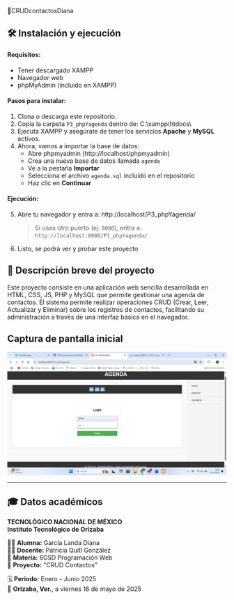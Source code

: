 📒CRUDcontactosDiana

## 🛠️ Instalación y ejecución

#### Requisitos:
- Tener descargado XAMPP
- Navegador web
- phpMyAdmin (incluido en XAMPP)

#### Pasos para instalar:
1. Clona o descarga este repositorio.
2. Copia la carpeta `P3_phpYagenda` dentro de: C:\xampp\htdocs\
3. Ejecuta XAMPP y asegúrate de tener los servicios **Apache** y **MySQL** activos.
4. Ahora, vamos a importar la base de datos:
    - Abre phpmyadmin (http://localhost/phpmyadmin)
    - Crea una nueva base de datos llamada `agenda`
    - Ve a la pestaña **Importar**
    - Selecciona el archivo `agenda.sql` incluido en el repositorio
    - Haz clic en **Continuar**
#### Ejecución:
5. Abre tu navegador y entra a: http://localhost/P3_phpYagenda/
    > Si usas otro puerto (ej. `8080`), entra a:  
    > `http://localhost:8080/P3_phpYagenda/`
6. Listo, se podrá ver y probar este proyecto


## 📝 Descripción breve del proyecto
Este proyecto consiste en una aplicación web sencilla desarrollada en HTML, CSS, JS, PHP y MySQL que permite gestionar una agenda de contactos. El sistema permite realizar operaciones CRUD (Crear, Leer, Actualizar y Eliminar) sobre los registros de contactos, facilitando su administración a través de una interfaz básica en el navegador.

## Captura de pantalla inicial
![Logo del proyecto](pantallaInicial.png)

---

## 🎓 Datos académicos

**TECNOLÓGICO NACIONAL DE MÉXICO**  
**Instituto Tecnológico de Orizaba**

👩‍💻 **Alumna:** García Landa Diana  
👩‍🏫 **Docente:** Patricia Quitl González  
📘 **Materia:** 6G5D Programación Web  
📂 **Proyecto:** "CRUD Contactos"  

🗓️ **Periodo:** Enero - Junio 2025  
📍 **Orizaba, Ver.**, a viernes 16 de mayo de 2025


